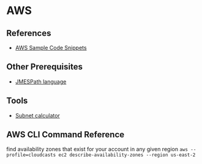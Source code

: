 # AWS

## References
- [AWS Sample Code Snippets](https://github.com/aws-samples)


## Other Prerequisites
- [JMESPath language](https://jmespath.org/tutorial.html)

## Tools
- [Subnet calculator](https://www.davidc.net/sites/default/subnets/subnets.html)

## AWS CLI Command Reference
find availability zones that exist for your account in any given region
```aws --profile=cloudcasts ec2 describe-availability-zones --region us-east-2```





